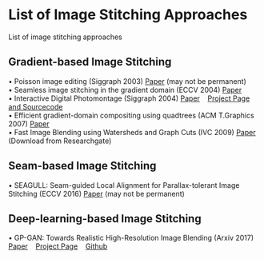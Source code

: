 # List of Image Stitching Approaches
List of image stitching approaches<br>

## Gradient-based Image Stitching
•	Poisson image editing (Siggraph 2003) [Paper](https://www.cs.virginia.edu/~connelly/class/2014/comp_photo/proj2/poisson.pdf) (may not be permanent)<br>
•	Seamless image stitching in the gradient domain (ECCV 2004) [Paper](http://webee.technion.ac.il/people/anat.levin/papers/blendingTR.pdf)<br>
•	Interactive Digital Photomontage (Siggraph 2004) [Paper](http://grail.cs.washington.edu/projects/photomontage/photomontage.pdf)&nbsp;&nbsp;&nbsp;&nbsp;[Project Page and Sourcecode](http://grail.cs.washington.edu/projects/photomontage/)<br>
•	Efficient gradient-domain compositing using quadtrees (ACM T.Graphics 2007) [Paper](http://www.agarwala.org/efficient_gdc/preprint.pdf)<br>
•	Fast Image Blending using Watersheds and Graph Cuts (IVC 2009) [Paper](https://www.researchgate.net/publication/220612279_Fast_Image_Blending_using_Watersheds_and_Graph_Cuts) (Download from Researchgate)<br>

## Seam-based Image Stitching
•	SEAGULL: Seam-guided Local Alignment for Parallax-tolerant Image Stitching (ECCV 2016) [Paper](http://publish.illinois.edu/visual-modeling-and-analytics/files/2016/08/Seagull.pdf) (may not be permanent)<br>

## Deep-learning-based Image Stitching
•	GP-GAN: Towards Realistic High-Resolution Image Blending (Arxiv 2017) [Paper](http://wuhuikai.me/GP-GAN-Project/)&nbsp;&nbsp;&nbsp;&nbsp;[Project Page](http://wuhuikai.me/GP-GAN-Project/)&nbsp;&nbsp;&nbsp;&nbsp;[Github](https://github.com/wuhuikai/GP-GAN)<br>
